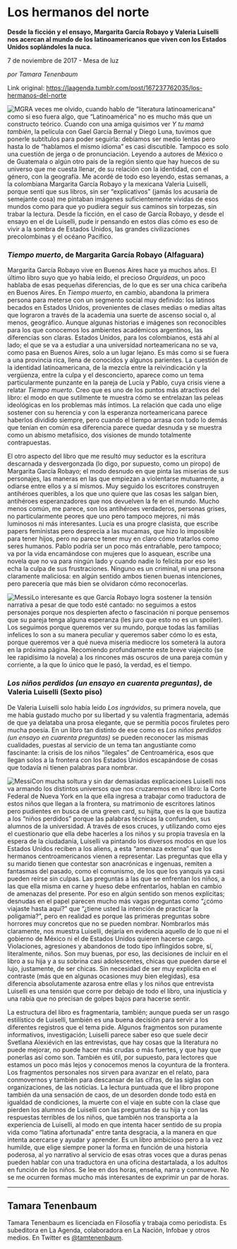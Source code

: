 # Los hermanos del norte

**Desde la ficción y el ensayo, Margarita García Robayo y Valeria Luiselli nos acercan al mundo de los latinoamericanos que viven con los Estados Unidos soplándoles la nuca.**

7 de noviembre de 2017 - Mesa de luz

_por Tamara Tenenbaum_

Link original: https://laagenda.tumblr.com/post/167237762035/los-hermanos-del-norte

![MGR](https://64.media.tumblr.com/f8190a0e45474b46726a99bb7593a01e/tumblr_inline_pjzu7cNK7r1t6q87u_500.png)A veces me olvido, cuando hablo de “literatura latinoamericana” como si eso fuera algo, que “Latinoamérica” no es mucho más que un constructo teórico. Cuando con una amiga quisimos ver *Y tu mamá también*, la película con Gael García Bernal y Diego Luna, tuvimos que ponerle subtítulos para poder seguirla: debíamos ser medio lentas pero hasta lo de “hablamos el mismo idioma” es casi discutible. Tampoco es solo una cuestión de jerga o de pronunciación. Leyendo a autores de México o de Guatemala o algún otro país de la región siento que hay huecos de su universo que me cuesta llenar, de su relación con la identidad, con el género, con la geografía. Me acordé de todo eso leyendo, estas semanas, a la colombiana Margarita García Robayo y la mexicana Valeria Luiselli, porque sentí que sus libros, sin ser “explicativos” (jamás los acusaría de semejante cosa) me pintaban imágenes suficientemente vívidas de esos mundos como para que yo pudiera seguir sus caminos sin torpezas, sin trabar la lectura. Desde la ficción, en el caso de García Robayo, y desde el ensayo en el de Luiselli, pude ir pensando en estos días cómo es eso de vivir a la sombra de Estados Unidos, las grandes civilizaciones precolombinas y el océano Pacífico.


### *Tiempo muerto*, de Margarita García Robayo (Alfaguara)

Margarita García Robayo vive en Buenos Aires hace ya muchos años. El último libro suyo que yo había leído, el precioso *Orquídeas*, un poco hablaba de esas pequeñas diferencias, de lo que es ser una chica caribeña en Buenos Aires. En *Tiempo muerto*, en cambio, abandona la primera persona para meterse con un segmento social muy definido: los latinos becados en Estados Unidos, provenientes de clases medias o medias altas que lograron a través de la academia una suerte de ascenso social o, al menos, geográfico. Aunque algunas historias e imágenes son reconocibles para los que conocemos los ambientes académicos argentinos, las diferencias son claras. Estados Unidos, para los colombianos, está ahí al lado; el que se va a estudiar a una universidad norteamericana no se va, como pasa en Buenos Aires, solo a un lugar lejano. Es más como si se fuera a una provincia rica, llena de conocidos y algunos parientes. La cuestión de la identidad latinoamericana, de la mezcla entre la reivindicación y la vergüenza, entre la culpa y el desconcierto, aparece como un tema particularmente punzante en la pareja de Lucía y Pablo, cuya crisis viene a relatar *Tiempo muerto*. Creo que es uno de los puntos más atractivos del libro: el modo en que sutilmente te muestra cómo se entrelazan las peleas ideológicas en los problemas más íntimos. La relación que cada uno elige sostener con su herencia y con la esperanza norteamericana parece haberlos dividido siempre, pero cuando el tiempo arrasa con todo lo demás que tenían en común esa diferencia parece quedar desnuda y se muestra como un abismo metafísico, dos visiones de mundo totalmente contrapuestas.


El otro aspecto del libro que me resultó muy seductor es la escritura descarnada y desvergonzada (lo digo, por supuesto, como un piropo) de Margarita García Robayo; el modo desnudo en que pinta las miserias de sus personajes, las maneras en las que empiezan a violentarse mutuamente, a odiarse entre ellos y a sí mismos. Muy seguido los escritores construyen antihéroes queribles, a los que uno quiere que las cosas les salgan bien, antihéroes esperanzadores que nos devuelven la fe en el mundo. Mucho menos común, me parece, son los antihéroes verdaderos, personas grises, no particularmente peores que uno pero tampoco mejores, ni más luminosos ni más interesantes. Lucía es una progre clasista, que escribe papers feministas pero desprecia a las mucamas, que hizo lo imposible para tener hijos, pero no parece tener muy en claro cómo tratarlos como seres humanos. Pablo podría ser un poco más entrañable, pero tampoco; va por la vida encamándose con mujeres que lo asquean, escribe una novela que no va para ningún lado y cuando nadie lo felicita por eso les echa la culpa de sus frustraciones. Ninguno es un criminal, ni una persona claramente maliciosa: en algún sentido ambos tienen buenas intenciones, pero parecería que más bien se olvidaron cómo reconocerlas. 


![Messi](https://64.media.tumblr.com/bc264f7aa8d5b72a07346e7e957dfa2c/tumblr_inline_pjzu7dchQf1t6q87u_250.jpg)Lo interesante es que García Robayo logra sostener la tensión narrativa a pesar de que todo esté cantado: no seguimos a estos personajes porque nos despierten afecto o fascinación ni porque pensemos que su pareja tenga alguna esperanza (les juro que esto no es un spoiler). Los seguimos porque queremos ver su mundo, porque todas las familias infelices lo son a su manera peculiar y queremos saber cómo lo es esta, porque queremos ver a qué nueva miseria mediocre los someterá la autora en la próxima página. Recomiendo profundamente este breve viajecito (se lee rapidísimo la novela) a los rincones más oscuros de una pareja común y corriente, a la que lo único que le pasó, la verdad, es el tiempo.


### *Los niños perdidos (un ensayo en cuarenta preguntas)*, de Valeria Luiselli (Sexto piso)

De Valeria Luiselli solo había leído *Los ingrávidos*, su primera novela, que me había gustado mucho por su libertad y su valentía fragmentaria, además de que ya delataba una prosa elegante, que se permitía pocos firuletes pero mucha poesía. En un libro tan distinto de ese como es *Los niños perdidos (un ensayo en cuarenta preguntas)* se pueden reconocer las mismas cualidades, puestas al servicio de un tema tan angustiante como fascinante: la crisis de los niños “ilegales” de Centroamérica, esos que llegan solos a la frontera con los Estados Unidos escapándose de cosas que todavía ni tienen palabras para nombrar.


![Messi](https://64.media.tumblr.com/5b95da1d3bfeaa3b39db1e88fc284b78/tumblr_inline_pjzu7dzSQx1t6q87u_250.jpg)Con mucha soltura y sin dar demasiadas explicaciones Luiselli nos va armando los distintos universos que nos cruzaremos en el libro: la Corte Federal de Nueva York en la que ella ingresa a trabajar como traductora de estos niños que llegan a la frontera, su matrimonio de escritores latinos pero pudientes en busca de una green card, su hijita, que es la que bautiza a los “niños perdidos” porque las palabras técnicas la confunden, sus alumnos de la universidad. A través de esos cruces, y utilizando como ejes el cuestionario que ella debe hacerles a los niños y su propia travesía en la espera de la ciudadanía, Luiselli va pintando los diversos modos en que los Estados Unidos reciben a los aliens, a esta “amenaza externa” que los hermanos centroamericanos vienen a representar. Las preguntas que ella y su marido tienen que contestar son anacrónicas e ingenuas, remiten a fantasmas del pasado, como el comunismo, de los que los yanquis ya casi pueden reírse sin culpas. Las preguntas a las que se enfrentan los niños, a las que ella misma en carne y hueso debe enfrentarlos, hablan en cambio de amenazas del presente. Por eso en algún sentido son menos explícitas; desnudas en el papel parecen mucho más vagas preguntas como “¿cómo viajaste hasta aquí?” que “¿tiene usted la intención de practicar la poligamia?”, pero en realidad es porque las primeras preguntas sobre horrores muy concretos que no se pueden nombrar. Nombrarlos más claramente, nos muestra Luiselli, dejaría en evidencia aquello de lo que ni el gobierno de México ni el de Estados Unidos quieren hacerse cargo. Violaciones, agresiones y abandonos de todo tipo inflingidos sobre, sí, literalmente, niños. Son muy buenas, por eso, las decisiones de incluir en el libro a su hija y a su sobrina casi adolescentes, chicas que pueden darse el lujo, justamente, de ser chicas. Sin necesidad de ser muy explícita en el contraste (más que en algunas ocasiones muy bien elegidas), esa diferencia absolutamente azarosa entre ellas y los niños que entrevista Luiselli es una tensión que corre por debajo de todo el libro, una injusticia y una rabia que no precisan de golpes bajos para hacerse sentir.


La estructura del libro es fragmentaria, también; aunque pueda ser un rasgo estilístico de Luiselli, también es una buena decisión para servir a los diferentes registros que el tema pide. Algunos fragmentos son puramente informativos, investigación; Luiselli parece saber eso que suele decir Svetlana Alexiévich en las entrevistas, que hay cosas que la literatura no puede mejorar, no puede hacer más crudas o más fuertes, y que hay que ponerlas así como son. También es útil, por supuesto, para lectores que estamos un poco más lejos y conocemos menos la coyuntura de la frontera. Los fragmentos personales nos sirven para avanzar en el relato, para conmovernos y también para descansar de las cifras, de las siglas con organizaciones, de las noticias. La lectura puntuada que el libro propone también da una sensación de caos, de un desorden donde todo está en igualdad de condiciones, la muerte con el viaje en subte con la clase que pierden los alumnos de Luiselli con las preguntas de su hija y con las respuestas terribles de los niños, que también nos transporta a la experiencia de Luiselli, al modo en que intenta hacer sentido de su propia vida como “latina afortunada” entre tanta desgracia, a la manera en que intenta acercarse y ayudar y aprender. Es un libro ambicioso pero a la vez humilde, que elige siempre poner la forma en función de una historia poderosa, al yo narrativo al servicio de esas otras voces que a duras penas pueden hablar con una traductora en una oficina destartalada, a los adultos en función de los niños. Se lee en dos horas, enseña, narra y conmueve. No se me ocurren formas mucho más interesantes de exprimir un par de horas.




---

 Tamara Tenenbaum
-----------------

 Tamara Tenenbaum es licenciada en Filosofía y trabaja como periodista. Es subeditora en La Agenda, colaboradora en La Nación, Infobae y otros medios. En Twitter es [@tamtenenbaum](https://twitter.com/tamtenenbaum). 

